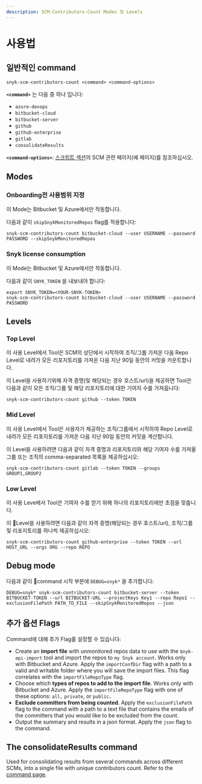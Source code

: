 ```yaml
---
description: SCM-Contributors-Count Modes 및 Levels
---
```


# 사용법

## 일반적인 command

```
snyk-scm-contributors-count <command> <command-options>
```

**`<command>`** 는 다음 중 하나 입니다:

* `azure-devops`
* `bitbucket-cloud`
* `bitbucket-server`
* `github`
* `github-enterprise`
* `gitlab`
* `consolidateResults`

**`<command-options>`**: [스크립트 섹션](the-scripts/)의 SCM 관련 페이지(예 페이지)를 참조하십시오.

## Modes

### Onboarding전 사용범위 지정

이 Mode는 Bitbucket 및 Azure에서만 작동합니다.

다음과 같이 `skipSnykMonitoredRepos` flag를 적용합니다:

```
snyk-scm-contributors-count bitbucket-cloud --user USERNAME --password PASSWORD --skipSnykMonitoredRepos
```

### Snyk license consumption

이 Mode는 Bitbucket 및 Azure에서만 작동합니다.

다음과 같이 `SNYK_TOKEN` 을 내보내야 합니다:

```
export SNYK_TOKEN=<YOUR-SNYK-TOKEN>
snyk-scm-contributors-count bitbucket-cloud --user USERNAME --password PASSWORD
```

## Levels

### Top Level

이 사용 Level에서 Tool은 SCM의 상단에서 시작하여 조직/그룹 가져온 다음 Repo Level로 내려가 모든 리포지토리를 가져온 다음 지난 90일 동안의 커밋을 카운트합니다.

이 Level을 사용하기위해 자격 증명(및 해당되는 경우 호스트/url)을 제공하면 Tool은 다음과 같이 모든 조직/그룹 및 해당 리포지토리에 대한 기여자 수를 가져옵니다:

```
snyk-scm-contributors-count github --token TOKEN
```

### Mid Level

이 사용 Level에서 Tool은 사용자가 제공하는 조직/그룹에서 시작하여 Repo Level로 내려가 모든 리포지토리를 가져온 다음 지난 90일 동안의 커밋을 계산합니다.

이 Level을 사용하려면 다음과 같이 자격 증명과 리포지토리와 해당 기여자 수를 가져올 그룹 또는 조직의 comma-separated 목록을 제공하십시오:

```
snyk-scm-contributors-count gitlab --token TOKEN --groups GROUP1,GROUP2
```

### Low Level

이 사용 Leve에서 Tool은 기여자 수를 얻기 위해 하나의 리포지토리에만 초점을 맞춥니다.

이 Level을 사용하려면 다음과 같이 자격 증명(해당되는 경우 호스트/url), 조직/그룹 및 리포지토리를 하나씩 제공하십시오:

```
snyk-scm-contributors-count github-enterprise --token TOKEN --url HOST_URL --orgs ORG --repo REPO
```

## Debug mode

다음과 같이 command 시작 부분에 `DEBUG=snyk*` 을 추가합니다:

```
DEBUG=snyk* snyk-scm-contributors-count bitbucket-server --token BITBUCKET-TOKEN --url BITBUCKET-URL --projectKeys Key1 --repo Repo1 --exclusionFilePath PATH_TO_FILE --skipSnykMonitoredRepos --json
```

## 추가 옵션 Flags

Command에 대해 추가 Flag를 설정할 수 있습니다:

* Create an **import file** with unmonitored repos data to use with the s`nyk-api-import` tool and import the repos to `my Snyk account`. Works only with Bitbucket and Azure. Apply the `importConfDir` flag with a path to a valid and writable folder where you will save the import files. This flag correlates with the `importFileRepoType` flag.
* Choose which **types of repos to add to the import file**. Works only with Bitbucket and Azure. Apply the `importFileRepoType` flag with one of these options: `all,` `private`, or `public`**.**
* **Exclude committers from being counted**. Apply the `exclusionFilePath` flag to the command with a path to a text file that contains the emails of the committers that you would like to be excluded from the count.
* Output the summary and results in a json format. Apply the `json` flag to the command.

## The consolidateResults command

Used for consolidating results from several commands across different SCMs, into a single file with unique contributors count. Refer to the [command page](consolidate-results.md).
